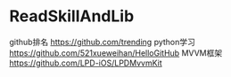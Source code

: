 # ReadSkillAndLib
 github排名 https://github.com/trending  python学习 https://github.com/521xueweihan/HelloGitHub  MVVM框架 https://github.com/LPD-iOS/LPDMvvmKit
